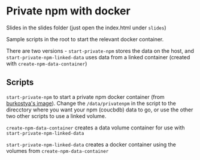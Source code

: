 # Private npm with docker

Slides in the slides folder (just open the index.html under `slides`)

Sample scripts in the root to start the relevant docker container.

There are two versions - `start-private-npm` stores the data on the host, and `start-private-npm-linked-data` uses data from a linked container (created with `create-npm-data-container`)

## Scripts
`start-private-npm` to start a private npm docker container (from [burkostya's image](https://github.com/burkostya/npm-registry/blob/master/Dockerfile)). Change the `/data/privatenpm` in the script to the direcctory where you want your npm (coucbdb) data to go, or use the other two other scripts to use a linked volume.  

`create-npm-data-container` creates a data volume container for use with `start-private-npm-linked-data`

`start-private-npm-linked-data` creates a docker container using the volumes from `create-npm-data-container`

